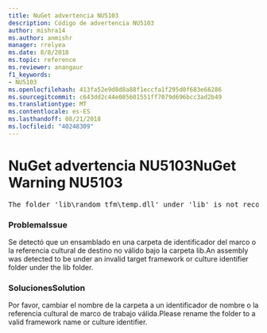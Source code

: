 ```yaml
---
title: NuGet advertencia NU5103
description: Código de advertencia NU5103
author: mishra14
ms.author: anmishr
manager: rrelyea
ms.date: 8/8/2018
ms.topic: reference
ms.reviewer: anangaur
f1_keywords:
- NU5103
ms.openlocfilehash: 413fa52e9d8d8a88f1eccfa1f295d0f683e66286
ms.sourcegitcommit: c643dd2c44e085601551ff7079d696bcc3ad2b49
ms.translationtype: MT
ms.contentlocale: es-ES
ms.lasthandoff: 08/21/2018
ms.locfileid: "40248309"
---
```

# <a name="nuget-warning-nu5103"></a><span data-ttu-id="375dc-103">NuGet advertencia NU5103</span><span class="sxs-lookup"><span data-stu-id="375dc-103">NuGet Warning NU5103</span></span>
<pre>The folder 'lib\random_tfm\temp.dll' under 'lib' is not recognized as a valid framework name or a supported culture identifier. Rename it to a valid framework name or culture identifier.</pre>

### <a name="issue"></a><span data-ttu-id="375dc-104">Problema</span><span class="sxs-lookup"><span data-stu-id="375dc-104">Issue</span></span>

<span data-ttu-id="375dc-105">Se detectó que un ensamblado en una carpeta de identificador del marco o la referencia cultural de destino no válido bajo la carpeta lib.</span><span class="sxs-lookup"><span data-stu-id="375dc-105">An assembly was detected to be under an invalid target framework or culture identifier folder under the lib folder.</span></span>


### <a name="solution"></a><span data-ttu-id="375dc-106">Soluciones</span><span class="sxs-lookup"><span data-stu-id="375dc-106">Solution</span></span>

<span data-ttu-id="375dc-107">Por favor, cambiar el nombre de la carpeta a un identificador de nombre o la referencia cultural de marco de trabajo válida.</span><span class="sxs-lookup"><span data-stu-id="375dc-107">Please rename the folder to a valid framework name or culture identifier.</span></span>

